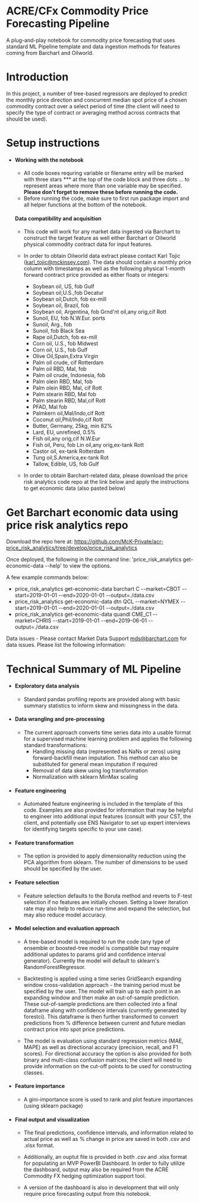 # ACRE/CFx Commodity Price Forecasting Pipeline
A plug-and-play notebook for commodity price forecasting that uses standard ML Pipeline template and data ingestion methods for features coming from Barchart and Oilworld.

# Introduction
In this project, a number of tree-based regressors are deployed to predict the monthly price direction and concurrent median spot price of a chosen commodity contract over a select period of time (the client will need to specify the type of contract or averaging method across contracts that should be used). 

# Setup instructions
- #### Working with the notebook
    - All code boxes requring variable or filename entry will be marked with three stars *** at the top of the code block and three dots ... to represent areas where more than one variable may be specified. **Please don't forget to remove these before running the code.**
    - Before running the code, make sure to first run package import and all helper functions at the bottom of the notebook.
  #### Data compatibility and acquisition
    - This code will work for any market data ingested via Barchart to construct the target feature as well either Barchart or Oilworld physical commodity contract data for input features. 
    - In order to obtain Oilworld data extract please contact Karl Tojic (karl_tojic@mckinsey.com). The data should contain a monthly price column with timestamps as well as the following physical 1-month forward contract price provided as either floats or integers: 
        -  Soybean oil, US, fob Gulf	
        -  Soybean oil,U.S.,fob Decatur	
        -  Soybean oil,Dutch, fob ex-mill	
        -  Soybean oil, Brazil, fob	
        -  Soybean oil, Argentina, fob	Grnd'nt oil,any orig,cif Rott	
        -  Sunoil, EU, fob N.W.Eur. ports	
        -  Sunoil, Arg., fob	
        -  Sunoil, fob Black Sea	
        -  Rape oil,Dutch, fob ex-mill	
        -  Corn oil, U.S., fob Midwest	
        -  Corn oil, U.S., fob Gulf	
        -  Olive Oil,Spain,Extra Virgin	
        -  Palm oil crude, cif Rotterdam	
        -  Palm oil RBD, Mal, fob	
        -  Palm oil crude, Indonesia, fob	
        -  Palm olein RBD, Mal, fob	
        -  Palm olein RBD, Mal, cif Rott	
        -  Palm stearin RBD, Mal fob	
        -  Palm stearin RBD, Mal,cif Rott	
        -  PFAD, Mal fob	
        -  Palmkern oil,Mal/Indo,cif Rott	
        -  Coconut oil,Phil/Indo,cif Rott	
        -  Butter, Germany, 25kg, min 82%	
        -  Lard, EU, unrefined, 0.5%	
        -  Fish oil,any orig,cif N.W.Eur	
        -  Fish oil, Peru, fob	Lin oil,any orig,ex-tank Rott	
        -  Castor oil, ex-tank Rotterdam	
        -  Tung oil,S.America,ex-tank Rot	
        -  Tallow, Edible, US, fob Gulf

    - In order to obtain Barchart-related data, please download the price risk analytics code repo at the link below and apply the instructions to get economic data (also pasted below)

# Get Barchart economic data using price risk analytics repo
Download the repo here at: https://github.com/McK-Private/acr-price_risk_analytics/tree/develop/price_risk_analytics

Once deployed, the following in the command line:
'price_risk_analytics get-economic-data --help' to view the options.

A few example commands below:
- price_risk_analytics get-economic-data barchart C --market=CBOT --start=2019-01-01 --end=2020-01-01 --output=./data.csv
- price_risk_analytics get-economic-data dtn QCL --market=NYMEX --start=2019-01-01 --end=2020-01-01 --output=./data.csv
- price_risk_analytics get-economic-data quandl CME_C1 --market=CHRIS --start=2019-01-01 --end=2019-06-01 --output=./data.csv

Data issues - Please contact Market Data Support <mds@barchart.com> for data issues. Please list the following information:


# Technical Summary of ML Pipeline 
- #### Exploratory data analysis

    - Standard pandas profiling reports are provided along with basic summary statistics to inform skew and missingness in the data.


- #### Data wrangling and pre-processing

    - The current approach converts time series data into a usable format for a supervised machine learning problem and applies the following standard transformations:
       - Handling missing data (represented as NaNs or zeros) using forward-backfill mean imputation. This method can also be substituted for general mean imputation if required
       - Removal of data skew using log transformation
       - Normalization with sklearn MinMax scaling


- #### Feature engineering

    - Automated feature engineering is included in the template of this code. Examples are also provided for information that may be helpful to engineer into additional input features (consult with your CST, the client, and potentially use ENS Navigator to set up expert interviews for identifying targets specific to your use case). 

- #### Feature transformation

    - The option is provided to apply dimensionality reduction using the PCA algorithm from sklearn. The number of dimensions to be used should be specified by the user.


- #### Feature selection 

    - Feature selection defaults to the Boruta method and reverts to F-test selection if no features are initially chosen. Setting a lower iteration rate may also help to reduce run-time and expand the selection, but may also reduce model accuracy.

- #### Model selection and evaluation approach

    - A tree-based model is required to run the code (any type of ensemble or boosted-tree model is compatible but may require additional updates to params grid and confidence interval generator). Currently the model will default to sklearn's RandomForestRegressor.

    - Backtesting is applied using a time series GridSearch expanding window cross-validation approach - the training period must be specified by the user. The model will train up to each point in an expanding window and then make an out-of-sample prediction. These out-of-sample predictions are then collected into a final dataframe along with confidence intervals (currently generated by forestci). This dataframe is then further transformed to convert predictions from % difference between current and future median contract price into spot price predictions.

    - The model is evaluation using standard regression metrics (MAE, MAPE) as well as directional accuracy (precision, recall, and F1 scores). For directional accuracy the option is also provided for both binary and multi-class confusion matrices; the client will need to provide information on the cut-off points to be used for constructing classes. 


- #### Feature importance

    - A gini-importance score is used to rank and plot feature importances (using sklearn package)


- #### Final output and visualization

    - The final predictions, confidence intervals, and information related to actual price as well as % change in price are saved in both .csv and .xlsx format. 

    - Additionally, an ouptut file is provided in both .csv and .xlsx format for populating an MVP PowerBI Dashboard. In order to fully utilize the dashboard, output may also be required from the ACRE Commodity FX hedging optimization support tool.

    - A version of the dashboard is also in development that will only require price forecasting output from this notebook.

